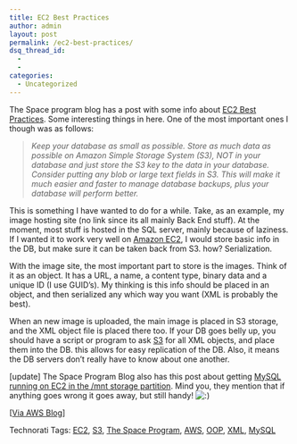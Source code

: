 ```yaml
---
title: EC2 Best Practices
author: admin
layout: post
permalink: /ec2-best-practices/
dsq_thread_id:
  - 
  - 
categories:
  - Uncategorized
---
```

The Space program blog has a post with some info about [EC2 Best Practices][1]. Some interesting things in here. One of the most important ones I though was as follows:

> *Keep your database as small as possible. Store as much data as possible on Amazon Simple Storage System (S3), NOT in your database and just store the S3 key to the data in your database. Consider putting any blob or large text fields in S3. This will make it much easier and faster to manage database backups, plus your database will perform better.*

This is something I have wanted to do for a while. Take, as an example, my image hosting site (no link since its all mainly Back End stuff). At the moment, most stuff is hosted in the SQL server, mainly because of laziness. If I wanted it to work very well on [Amazon EC2][2], I would store basic info in the DB, but make sure it can be taken back from S3. how? Serialization. 

With the image site, the most important part to store is the images. Think of it as an object. It has a URL, a name, a content type, binary data and a unique ID (I use GUID&#8217;s). My thinking is this info should be placed in an object, and then serialized any which way you want (XML is probably the best). 

When an new image is uploaded, the main image is placed in S3 storage, and the XML object file is placed there too. If your DB goes belly up, you should have a script or program to ask [S3][3] for all XML objects, and place them into the DB. this allows for easy replication of the DB. Also, it means the DB servers don&#8217;t really have to know about one another. 

[update] The Space Program Blog also has this post about getting [MySQL running on EC2 in the /mnt storage partition][4]. Mind you, they mention that if anything goes wrong it goes away, but still handy! <img src="http://blog.lotas-smartman.net/wp-includes/images/smilies/icon_smile.gif" alt=":)" class="wp-smiley" /> 

[[Via AWS Blog][5]] 

<div class="wlWriterSmartContent" id="0767317B-992E-4b12-91E0-4F059A8CECA8:03ed7e81-d487-4961-bd9a-4798a593f3a0" style="padding-right:0px;display:inline;padding-left:0px;float:none;padding-bottom:0px;margin:0px;padding-top:0px;">
  Technorati Tags: <a href="http://technorati.com/tags/EC2" rel="tag">EC2</a>, <a href="http://technorati.com/tags/S3" rel="tag">S3</a>, <a href="http://technorati.com/tags/The%20Space%20Program" rel="tag">The Space Program</a>, <a href="http://technorati.com/tags/AWS" rel="tag">AWS</a>, <a href="http://technorati.com/tags/OOP" rel="tag">OOP</a>, <a href="http://technorati.com/tags/XML" rel="tag">XML</a>, <a href="http://technorati.com/tags/MySQL" rel="tag">MySQL</a>
</div>

 [1]: http://blog.spaceprogram.com/2007/06/third-app-migrated-to-amazon-ec2.html
 [2]: http://www.amazon.com/ec2
 [3]: http://www.amazon.com/s3
 [4]: http://blog.spaceprogram.com/2007/06/amazon-ec2-ephemeral-storage-mnt-and.html
 [5]: http://aws.typepad.com/aws/2007/06/ec2_best_practi.html